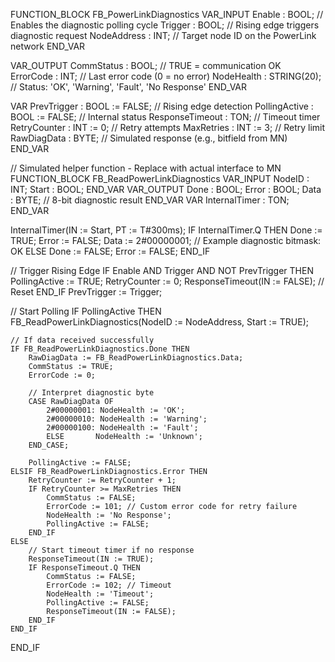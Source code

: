 FUNCTION_BLOCK FB_PowerLinkDiagnostics
VAR_INPUT
    Enable          : BOOL;       // Enables the diagnostic polling cycle
    Trigger         : BOOL;       // Rising edge triggers diagnostic request
    NodeAddress     : INT;        // Target node ID on the PowerLink network
END_VAR

VAR_OUTPUT
    CommStatus      : BOOL;       // TRUE = communication OK
    ErrorCode       : INT;        // Last error code (0 = no error)
    NodeHealth      : STRING(20); // Status: 'OK', 'Warning', 'Fault', 'No Response'
END_VAR

VAR
    PrevTrigger     : BOOL := FALSE;         // Rising edge detection
    PollingActive   : BOOL := FALSE;         // Internal status
    ResponseTimeout : TON;                   // Timeout timer
    RetryCounter    : INT := 0;              // Retry attempts
    MaxRetries      : INT := 3;              // Retry limit
    RawDiagData     : BYTE;                  // Simulated response (e.g., bitfield from MN)
END_VAR

// Simulated helper function - Replace with actual interface to MN
FUNCTION_BLOCK FB_ReadPowerLinkDiagnostics
VAR_INPUT
    NodeID  : INT;
    Start   : BOOL;
END_VAR
VAR_OUTPUT
    Done    : BOOL;
    Error   : BOOL;
    Data    : BYTE;   // 8-bit diagnostic result
END_VAR
VAR
    InternalTimer : TON;
END_VAR

InternalTimer(IN := Start, PT := T#300ms);
IF InternalTimer.Q THEN
    Done := TRUE;
    Error := FALSE;
    Data := 2#00000001; // Example diagnostic bitmask: OK
ELSE
    Done := FALSE;
    Error := FALSE;
END_IF

// Trigger Rising Edge
IF Enable AND Trigger AND NOT PrevTrigger THEN
    PollingActive := TRUE;
    RetryCounter := 0;
    ResponseTimeout(IN := FALSE); // Reset
END_IF
PrevTrigger := Trigger;

// Start Polling
IF PollingActive THEN
    FB_ReadPowerLinkDiagnostics(NodeID := NodeAddress, Start := TRUE);

    // If data received successfully
    IF FB_ReadPowerLinkDiagnostics.Done THEN
        RawDiagData := FB_ReadPowerLinkDiagnostics.Data;
        CommStatus := TRUE;
        ErrorCode := 0;

        // Interpret diagnostic byte
        CASE RawDiagData OF
            2#00000001: NodeHealth := 'OK';
            2#00000010: NodeHealth := 'Warning';
            2#00000100: NodeHealth := 'Fault';
            ELSE       NodeHealth := 'Unknown';
        END_CASE;

        PollingActive := FALSE;
    ELSIF FB_ReadPowerLinkDiagnostics.Error THEN
        RetryCounter := RetryCounter + 1;
        IF RetryCounter >= MaxRetries THEN
            CommStatus := FALSE;
            ErrorCode := 101; // Custom error code for retry failure
            NodeHealth := 'No Response';
            PollingActive := FALSE;
        END_IF
    ELSE
        // Start timeout timer if no response
        ResponseTimeout(IN := TRUE);
        IF ResponseTimeout.Q THEN
            CommStatus := FALSE;
            ErrorCode := 102; // Timeout
            NodeHealth := 'Timeout';
            PollingActive := FALSE;
            ResponseTimeout(IN := FALSE);
        END_IF
    END_IF
END_IF

